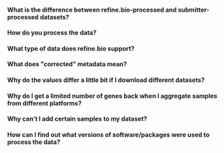 #### What is the difference between refine.bio-processed and submitter-processed datasets?

#### How do you process the data?

#### What type of data does refine.bio support?

#### What does "corrected" metadata mean?

#### Why do the values differ a little bit if I download different datasets?

#### Why do I get a limited number of genes back when I aggregate samples from different platforms?

#### Why can't I add certain samples to my dataset?

#### How can I find out what versions of software/packages were used to process the data?
